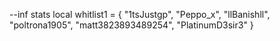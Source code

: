 --inf stats
local whitlist1 = {
	"1tsJustgp",
	"Peppo_x",
	"llBanishll",
	"poltrona1905",
	"matt3823893489254",
	"PlatinumD3sir3"
}
